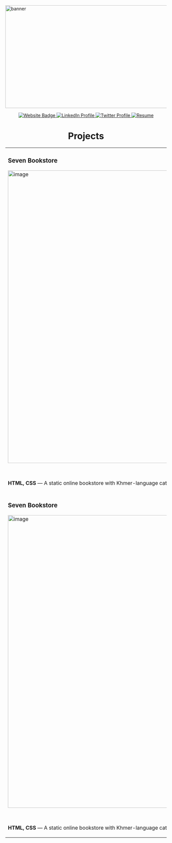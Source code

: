 <img width="1280" height="320" alt="banner" src="https://github.com/user-attachments/assets/65e33830-12f8-4aa6-a155-3da63f8f2e65" />
<p align="center">
  <a href="https://natepy19.wixsite.com/natepyvann" target="_blank">
  <img src="https://img.shields.io/static/v1?label=|&message=WEBSITE&color=23555f&style=plastic&logo=react&logo-color=white" alt="Website Badge"/>
</a>

  <a href="https://www.linkedin.com/in/natepy-vann-153ab9239" target="_blank">
  <img src="https://camo.githubusercontent.com/57fad13d653a6a5ed1e7b53a2a38d1a6c618925918b7c48fd2825422d64b1790/68747470733a2f2f696d672e736869656c64732e696f2f7374617469632f76313f6c6162656c3d7c266d6573736167653d4c494e4b45442d494e26636f6c6f723d636466393938267374796c653d706c6173746963266c6f676f3d6c696e6b6564696e266c6f676f2d636f6c6f723d7768697465" alt="LinkedIn Profile" />
</a>


  <a href="#">
    <img src="https://camo.githubusercontent.com/f965d4c8901032f4970045299ffe866f5f3add9559671b3c99b88ff18d1bf7a6/68747470733a2f2f696d672e736869656c64732e696f2f7374617469632f76313f6c6162656c3d7c266d6573736167653d5457495454455226636f6c6f723d323335353566267374796c653d706c6173746963266c6f676f3d74776974746572266c6f676f2d636f6c6f723d7768697465" alt = "Twitter Profile" />
  </a>
  <a href="https://drive.google.com/file/d/1IEXeb0hxN0PwMNTug0zdh598WKS2S8C_/view?usp=drive_link">
    <img src="https://camo.githubusercontent.com/d8227430855e6256bb09e5a62ed2d43e9c7075fa937f7de166343988aeb816ea/68747470733a2f2f696d672e736869656c64732e696f2f7374617469632f76313f6c6162656c3d7c266d6573736167653d524553554d4526636f6c6f723d323335353566267374796c653d706c6173746963266c6f676f3d7265616374266c6f676f2d636f6c6f723d7768697465" alt="Resume" />
  </a>
</p>

<h1 align="center">Projects</h1>

<table>
  <tr>
<!--     Seven bookstore -->
    <td width="50%" valign="top">
      <h3>Seven Bookstore</h3>
      <img width="1895" height="911" alt="image" src="https://github.com/user-attachments/assets/f0fb60bb-fc56-4453-b4d2-73146c3bc241" width = "100%"/>
      <br/>
      <p align="center" dir="auto">
         <a href="https://github.com/starieeee/sevenBookstore.git">
        <img src="https://camo.githubusercontent.com/efdf02df4e564b93ecf69e421e9979b75afebfa9b5824816fb8bf64aa47c4c60/68747470733a2f2f696d672e736869656c64732e696f2f7374617469632f76313f6c6162656c3d7c266d6573736167653d5245504f26636f6c6f723d323335353566267374796c653d706c6173746963266c6f676f3d676974687562266c6f676f2d636f6c6f723d7768697465"/>
      </a>
      <a href="https://sevenbookstore.netlify.app">
        <img src="https://camo.githubusercontent.com/b0f0632f6ef6784735d7cd99b0eacb2464521058fa9ac4872591d4bba67333e0/68747470733a2f2f696d672e736869656c64732e696f2f7374617469632f76313f6c6162656c3d7c266d6573736167653d5745425349544526636f6c6f723d636466393938267374796c653d706c6173746963266c6f676f3d776f72647072657373266c6f676f2d636f6c6f723d7768697465"/>
      </a>
      </p>
      <p><b>HTML, CSS </b> — A static online bookstore with Khmer-language categories, multi-page navigation, and book cards showing covers, titles, and prices, deployed on Netlify.</p>
    </td>
<!--     End of Seven Bookstore -->
<!--     The Cake start -->
    <td width="50%" valign="top">
      <h3>The Cake</h3>
      <img width="1900" height="911" alt="image" src="https://github.com/user-attachments/assets/76bebc4a-d37d-4ecf-9c68-dfa6da6bcf42" width = "100%"/>
      <br/>
      <p align="center" dir="auto">
         <a href="https://github.com/starieeee/theCake.git">
        <img src="https://camo.githubusercontent.com/efdf02df4e564b93ecf69e421e9979b75afebfa9b5824816fb8bf64aa47c4c60/68747470733a2f2f696d672e736869656c64732e696f2f7374617469632f76313f6c6162656c3d7c266d6573736167653d5245504f26636f6c6f723d323335353566267374796c653d706c6173746963266c6f676f3d676974687562266c6f676f2d636f6c6f723d7768697465"/>
      </a>
      <a href="https://thecake-star.netlify.app/">
        <img src="https://camo.githubusercontent.com/b0f0632f6ef6784735d7cd99b0eacb2464521058fa9ac4872591d4bba67333e0/68747470733a2f2f696d672e736869656c64732e696f2f7374617469632f76313f6c6162656c3d7c266d6573736167653d5745425349544526636f6c6f723d636466393938267374796c653d706c6173746963266c6f676f3d776f72647072657373266c6f676f2d636f6c6f723d7768697465"/>
      </a>
      </p>
      <p>A modern bakery website built with <b> HTML, CSS, and JavaScript </b>, deployed on Netlify. The site offers a smooth browsing experience with a Khmer-language interface, allowing users to explore delicious cakes, bread, pies, and more.</p>
    </td>
<!--     The Cake End -->
  </tr>
  <tr>
    <td width="50%" valign="top">
      <h3>Seven Bookstore</h3>
      <img width="1895" height="911" alt="image" src="https://github.com/user-attachments/assets/f0fb60bb-fc56-4453-b4d2-73146c3bc241" width = "100%"/>
      <br/>
      <p align="center" dir="auto">
         <a href="https://github.com/starieeee/sevenBookstore.git">
        <img src="https://camo.githubusercontent.com/efdf02df4e564b93ecf69e421e9979b75afebfa9b5824816fb8bf64aa47c4c60/68747470733a2f2f696d672e736869656c64732e696f2f7374617469632f76313f6c6162656c3d7c266d6573736167653d5245504f26636f6c6f723d323335353566267374796c653d706c6173746963266c6f676f3d676974687562266c6f676f2d636f6c6f723d7768697465"/>
      </a>
      <a href="https://sevenbookstore.netlify.app">
        <img src="https://camo.githubusercontent.com/b0f0632f6ef6784735d7cd99b0eacb2464521058fa9ac4872591d4bba67333e0/68747470733a2f2f696d672e736869656c64732e696f2f7374617469632f76313f6c6162656c3d7c266d6573736167653d5745425349544526636f6c6f723d636466393938267374796c653d706c6173746963266c6f676f3d776f72647072657373266c6f676f2d636f6c6f723d7768697465"/>
      </a>
      </p>
      <p><b>HTML, CSS </b> — A static online bookstore with Khmer-language categories, multi-page navigation, and book cards showing covers, titles, and prices, deployed on Netlify.</p>
    </td>
   <td width="50%" valign="top">
      <h3>Seven Bookstore</h3>
      <img width="1895" height="911" alt="image" src="https://github.com/user-attachments/assets/f0fb60bb-fc56-4453-b4d2-73146c3bc241" width = "100%"/>
      <br/>
      <p align="center" dir="auto">
         <a href="https://github.com/starieeee/sevenBookstore.git">
        <img src="https://camo.githubusercontent.com/efdf02df4e564b93ecf69e421e9979b75afebfa9b5824816fb8bf64aa47c4c60/68747470733a2f2f696d672e736869656c64732e696f2f7374617469632f76313f6c6162656c3d7c266d6573736167653d5245504f26636f6c6f723d323335353566267374796c653d706c6173746963266c6f676f3d676974687562266c6f676f2d636f6c6f723d7768697465"/>
      </a>
      <a href="https://sevenbookstore.netlify.app">
        <img src="https://camo.githubusercontent.com/b0f0632f6ef6784735d7cd99b0eacb2464521058fa9ac4872591d4bba67333e0/68747470733a2f2f696d672e736869656c64732e696f2f7374617469632f76313f6c6162656c3d7c266d6573736167653d5745425349544526636f6c6f723d636466393938267374796c653d706c6173746963266c6f676f3d776f72647072657373266c6f676f2d636f6c6f723d7768697465"/>
      </a>
      </p>
      <p><b>HTML, CSS </b> — A static online bookstore with Khmer-language categories, multi-page navigation, and book cards showing covers, titles, and prices, deployed on Netlify.</p>
    </td>
  </tr>
</table>

